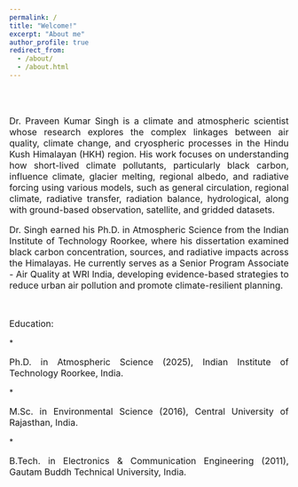 ```yaml
---
permalink: /
title: "Welcome!"
excerpt: "About me"
author_profile: true
redirect_from: 
  - /about/
  - /about.html
---
```

<br> 
<br> 
<p style="text-align: justify; font-size:medium;">Dr. Praveen Kumar Singh is a climate and atmospheric scientist whose research explores the complex linkages between air quality, climate change, and cryospheric processes in the Hindu Kush Himalayan (HKH) region. His work focuses on understanding how short-lived climate pollutants, particularly black carbon, influence climate, glacier melting, regional albedo, and radiative forcing using various models, such as general circulation, regional climate, radiative transfer, radiation balance, hydrological, along with ground-based observation, satellite, and gridded datasets.</p>

<p style="text-align: justify; font-size:medium;">Dr. Singh earned his Ph.D. in Atmospheric Science from the Indian Institute of Technology Roorkee, where his dissertation examined black carbon concentration, sources, and radiative impacts across the Himalayas. He currently serves as a Senior Program Associate - Air Quality at WRI India, developing evidence-based strategies to reduce urban air pollution and promote climate-resilient planning.</p>

<br>

<p style="text-align: justify; font-size:medium;">​Education:</p>
* <p style="text-align: justify; font-size:medium;">Ph.D. in Atmospheric Science (2025), Indian Institute of Technology Roorkee, India.</p>
* <p style="text-align: justify; font-size:medium;">M.Sc. in Environmental Science (2016), Central University of Rajasthan, India.</p>
* <p style="text-align: justify; font-size:medium;">B.Tech. in Electronics & Communication Engineering (2011), Gautam Buddh Technical University, India.</p>
